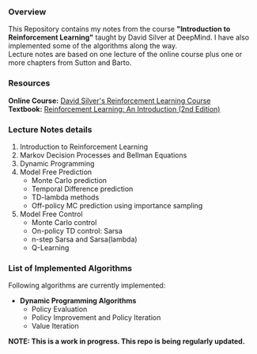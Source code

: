 ### Overview
This Repository contains my notes from the course **"Introduction to Reinforcement Learning"** taught by David Silver at DeepMind. I have also implemented some of the algorithms along the way.<br/>
Lecture notes are based on one lecture of the online course plus one or more chapters from Sutton and Barto.

### Resources
**Online Course:** [David Silver's Reinforcement Learning Course](https://www.davidsilver.uk/teaching/)<br/>
**Textbook:** [Reinforcement Learning: An Introduction (2nd Edition)](http://incompleteideas.net/book/RLbook2018.pdf)

### Lecture Notes details
1. Introduction to Reinforcement Learning
2. Markov Decision Processes and Bellman Equations
3. Dynamic Programming
4. Model Free Prediction
    - Monte Carlo prediction
    - Temporal Difference prediction
    - TD-lambda methods
    - Off-policy MC prediction using importance sampling
5. Model Free Control
    - Monte Carlo control
    - On-policy TD control: Sarsa
    - n-step Sarsa and Sarsa(lambda)
    - Q-Learning

### List of Implemented Algorithms
Following algorithms are currently implemented:

- **Dynamic Programming Algorithms**
  - Policy Evaluation
  - Policy Improvement and Policy Iteration
  - Value Iteration

**NOTE: This is a work in progress. This repo is being regularly updated.**
